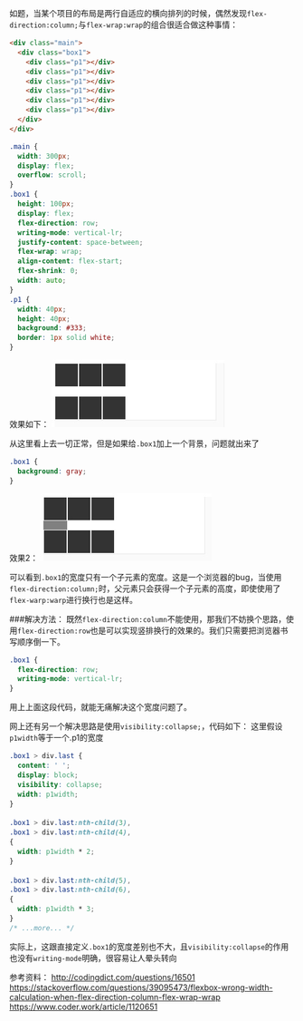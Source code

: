 如题，当某个项目的布局是两行自适应的横向排列的时候，偶然发现`flex-direction:column;`与`flex-wrap:wrap`的组合很适合做这种事情：
```html
<div class="main">
  <div class="box1">
    <div class="p1"></div>
    <div class="p1"></div>
    <div class="p1"></div>
    <div class="p1"></div>
    <div class="p1"></div>
    <div class="p1"></div>
  </div>
</div>
```
```css
.main {
  width: 300px;
  display: flex;
  overflow: scroll;
}
.box1 {
  height: 100px;
  display: flex;
  flex-direction: row;
  writing-mode: vertical-lr;
  justify-content: space-between;
  flex-wrap: wrap;
  align-content: flex-start;
  flex-shrink: 0;
  width: auto;
}
.p1 {
  width: 40px;
  height: 40px;
  background: #333;
  border: 1px solid white;
}
```
效果如下：
![效果](../imgs/20200701102320.jpg)

从这里看上去一切正常，但是如果给`.box1`加上一个背景，问题就出来了
```css
.box1 {
  background: gray;
}
```
效果2：
![效果2](../imgs/20200701102606.jpg)

可以看到`.box1`的宽度只有一个子元素的宽度。这是一个浏览器的bug，当使用`flex-direction:column;`时，父元素只会获得一个子元素的高度，即使使用了`flex-warp:warp`进行换行也是这样。

###解决方法：
既然`flex-direction:column`不能使用，那我们不妨换个思路，使用`flex-direction:row`也是可以实现竖排换行的效果的。我们只需要把浏览器书写顺序倒一下。
```css
.box1 {
  flex-direction: row;
  writing-mode: vertical-lr;
}
```
用上上面这段代码，就能无痛解决这个宽度问题了。

网上还有另一个解决思路是使用`visibility:collapse;`，代码如下：
这里假设`p1width`等于一个.p1的宽度
```css
.box1 > div.last {
  content: ' ';
  display: block;
  visibility: collapse;
  width: p1width;
}

.box1 > div.last:nth-child(3),
.box1 > div.last:nth-child(4),
{
  width: p1width * 2;
}

.box1 > div.last:nth-child(5),
.box1 > div.last:nth-child(6),
{
  width: p1width * 3;
}
/* ...more... */
```
实际上，这跟直接定义`.box1`的宽度差别也不大，且`visibility:collapse`的作用也没有`writing-mode`明确，很容易让人晕头转向

参考资料：
http://codingdict.com/questions/16501
https://stackoverflow.com/questions/39095473/flexbox-wrong-width-calculation-when-flex-direction-column-flex-wrap-wrap
https://www.coder.work/article/1120651